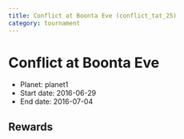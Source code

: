 ```yaml
---
title: Conflict at Boonta Eve (conflict_tat_25)
category: tournament
---
```

# Conflict at Boonta Eve

  * Planet: planet1
  * Start date: 2016-06-29
  * End date: 2016-07-04

## Rewards


